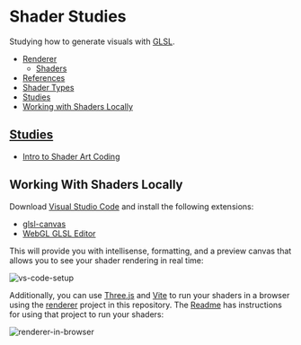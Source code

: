 # Shader Studies

Studying how to generate visuals with [GLSL](https://www.khronos.org/opengl/wiki/OpenGL_Shading_Language).

* [Renderer](./renderer)
    * [Shaders](./renderer/shaders/)
* [References](./references.md)
* [Shader Types](./shader-types.md)
* [Studies](#studies)
* [Working with Shaders Locally](#working-with-shaders-locally)

## [Studies](./studies/)

* [Intro to Shader Art Coding](./intro-to-shader-art-coding/)

## Working With Shaders Locally

Download [Visual Studio Code](https://code.visualstudio.com/) and install the following extensions:

* [glsl-canvas](https://marketplace.visualstudio.com/items?itemName=circledev.glsl-canvas)
* [WebGL GLSL Editor](https://marketplace.visualstudio.com/items?itemName=raczzalan.webgl-glsl-editor)

This will provide you with intellisense, formatting, and a preview canvas that allows you to see your shader rendering in real time:

![vs-code-setup](https://github.com/JaimeStill/shader-studies/assets/14102723/778110ec-2556-493b-9785-0a56bed86696)

Additionally, you can use [Three.js](https://threejs.org/) and [Vite](https://vitejs.dev/) to run your shaders in a browser using the [renderer](./renderer/) project in this repository. The [Readme](./renderer/readme.md) has instructions for using that project to run your shaders:

![renderer-in-browser](https://github.com/JaimeStill/shader-studies/assets/14102723/27f72036-0cd8-4a99-a776-0d94736a99cc)
